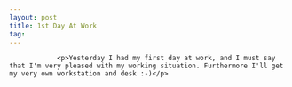 ```yaml
---
layout: post
title: 1st Day At Work
tag: 
---
```



                <p>Yesterday I had my first day at work, and I must say that I'm very pleased with my working situation. Furthermore I'll get my very own workstation and desk :-)</p>
            
